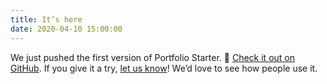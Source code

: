 ```yaml
---
title: It’s here
date: 2020-04-10 15:00:00
---
```


We just pushed the first version of Portfolio Starter. 🎉 [Check it out on GitHub](https://github.com/sb-ph/portfolio-starter). If you give it a try, [let us know](mailto:mail@sb-ph.com)! We’d love to see how people use it.

